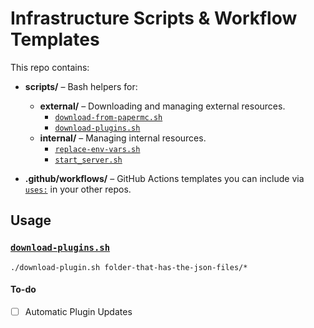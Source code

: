 # Infrastructure Scripts & Workflow Templates

This repo contains:

- **scripts/** – Bash helpers for:
  - **external/** – Downloading and managing external resources.
    - [`download-from-papermc.sh`](scripts/external/download-from-papermc.sh)
    - [`download-plugins.sh`](scripts/external/download-plugins.sh)
  - **internal/** – Managing internal resources.
    - [`replace-env-vars.sh`](scripts/internal/replace-env-vars.sh)
    - [`start_server.sh`](scripts/internal/start_server.sh)

- **.github/workflows/** – GitHub Actions templates you can include via [`uses:`](https://docs.github.com/actions/using-workflows/reusing-workflows) in your other repos.

## Usage

### [`download-plugins.sh`](https://github.com/Zoriot/Zrvr/blob/dev/scripts/download-plugins.sh)

```
./download-plugin.sh folder-that-has-the-json-files/*
```

#### To-do
- [ ] Automatic Plugin Updates

<!-- TODO Add Content how to add it & use it (Git Module) --!